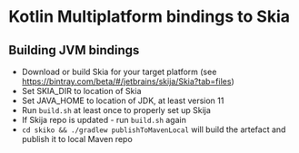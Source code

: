 # Kotlin Multiplatform bindings to Skia

## Building JVM bindings

   * Download or build Skia for your target platform (see https://bintray.com/beta/#/jetbrains/skija/Skia?tab=files)
   * Set SKIA_DIR to location of Skia
   * Set JAVA_HOME to location of JDK, at least version 11
   * Run `build.sh` at least once to properly set up Skija
   * If Skija repo is updated - run `build.sh` again
   * `cd skiko && ./gradlew publishToMavenLocal` will build the artefact and publish it to local Maven repo
  
